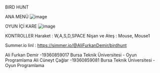 BIRD HUNT

ANA MENÜ
![image](https://user-images.githubusercontent.com/56217390/143854883-393c5195-c3b5-4d54-ab8d-906d7299f173.png)

OYUN İÇİ KARE
![image](https://user-images.githubusercontent.com/56217390/143855297-5a12bb8f-3974-445e-8a49-f9f4ef790be9.png)

KONTROLLER
Haraket : W,A,S,D,SPACE
Nişan ve Ateş : Mouse, Mouse1

Summer.io linl : https://simmer.io/@AliFurkanDemir/birdhunt










Ali Furkan Demir   -19360859017  Bursa Teknik Üniversitesi - Oyun Programlama
Ali Cüneyt Çağlar  -19360859081  Bursa Teknik Üniversitesi - Oyun Programlama
